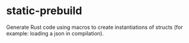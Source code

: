 # static-prebuild
Generate Rust code using macros to create instantiations of structs (for example: loading a json in compilation).
